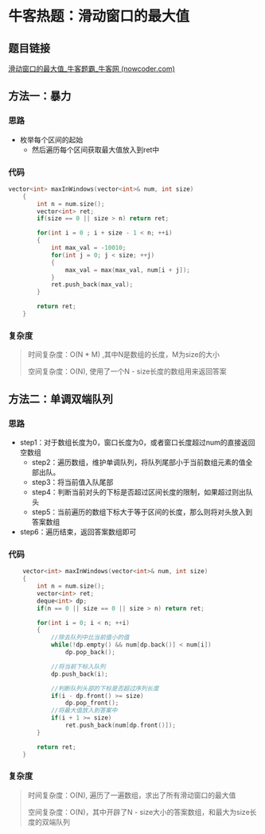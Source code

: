 # 牛客热题：滑动窗口的最大值

## 题目链接

[滑动窗口的最大值_牛客题霸_牛客网 (nowcoder.com)](https://www.nowcoder.com/practice/1624bc35a45c42c0bc17d17fa0cba788?tpId=295&tqId=23458&ru=/exam/oj&qru=/ta/format-top101/question-ranking&sourceUrl=%2Fexam%2Foj)

## 方法一：暴力

### 思路

- 枚举每个区间的起始
  - 然后遍历每个区间获取最大值放入到ret中

### 代码

```cpp
vector<int> maxInWindows(vector<int>& num, int size) 
    {
        int n = num.size();
        vector<int> ret;
        if(size == 0 || size > n) return ret;

        for(int i = 0 ; i + size - 1 < n; ++i)
        {
            int max_val = -10010;
            for(int j = 0; j < size; ++j)
            {
                max_val = max(max_val, num[i + j]);
            }
            ret.push_back(max_val);
        }

        return ret;
    }
```

### 复杂度

> 时间复杂度：O(N * M) ,其中N是数组的长度，M为size的大小
>
> 空间复杂度：O(N), 使用了一个N - size长度的数组用来返回答案

## 方法二：单调双端队列

### 思路

- step1：对于数组长度为0，窗口长度为0，或者窗口长度超过num的直接返回空数组
  - step2：遍历数组，维护单调队列，将队列尾部小于当前数组元素的值全部出队。
  - step3：将当前值入队尾部
  - step4：判断当前对头的下标是否超过区间长度的限制，如果超过则出队头
  - step5：当前遍历的数组下标大于等于区间的长度，那么则将对头放入到答案数组
- step6：遍历结束，返回答案数组即可

### 代码

```cpp
    vector<int> maxInWindows(vector<int>& num, int size) 
    {
        int n = num.size();
        vector<int> ret; 
        deque<int> dp;
        if(n == 0 || size == 0 || size > n) return ret;

        for(int i = 0; i < n; ++i)
        {
            //除去队列中比当前值小的值
            while(!dp.empty() && num[dp.back()] < num[i])
                dp.pop_back();

            //将当前下标入队列
            dp.push_back(i);

            //判断队列头部的下标是否超过序列长度
            if(i - dp.front() >= size)
                dp.pop_front();
            //将最大值放入到答案中
            if(i + 1 >= size)
                ret.push_back(num[dp.front()]);
        }

        return ret;
    }
```

### 复杂度

> 时间复杂度：O(N), 遍历了一遍数组，求出了所有滑动窗口的最大值
>
> 空间复杂度：O(N)，其中开辟了N - size大小的答案数组，和最大为size长度的双端队列